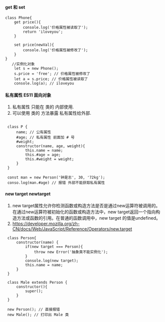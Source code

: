 ####  get 和 set

````
class Phone{
    get price(){
        console.log('价格属性被读取了');
        return 'iloveyou';
    }
    
    set price(newVal){
        console.log('价格属性被修改了');
    }
}
   //实例化对象
    let s = new Phone();
    s.price = 'free'; // 价格属性被修改了
    let a = s.price; // 价格属性被读取了
    console.log(a); // iloveyou
````
#### 私有属性 ES11 面向对象
1. 私有属性 只能在 类的 内部使用.
2. 可以使用 类的 方法暴露 私有属性给外部.

````

 class P {
     name; // 公有属性
     #age; // 私有属性 前面加 # 号
     #weight;
     constructor(name, age, weight){
         this.name = name;
         this.#age = age;
         this.#weight = weight;
     }
 }
 
 const man = new Person('钟是志', 30, '72kg');
 conso.log(man.#age) // 报错 外部不能获取私有属性
````
#### new target newtarget
1. new target属性允许你检测函数或构造方法是否是通过new运算符被调用的。在通过new运算符被初始化的函数或构造方法中，new target返回一个指向构造方法或函数的引用。在普通的函数调用中，new target 的值是undefined。
2. https://developer.mozilla.org/zh-CN/docs/Web/JavaScript/Reference/Operators/new.target

```
 class Person{
     constructor(name) {
         if(new target === Person){
             throw new Error('抽象类不能实例化');
         }
         console.log(new target);
         this.name = name;
     }
 }
 
 class Male extends Person {
     constructor(){
         super();
     }
 }
 
 new Person(); // 直接报错
 new Male(); // 打印出 Male 类
```